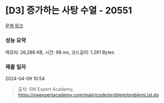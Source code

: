 # [D3] 증가하는 사탕 수열 - 20551 

[문제 링크](https://swexpertacademy.com/main/code/problem/problemDetail.do?contestProbId=AY4XhKTKU0IDFARM) 

### 성능 요약

메모리: 26,288 KB, 시간: 98 ms, 코드길이: 1,261 Bytes

### 제출 일자

2024-04-09 10:54



> 출처: SW Expert Academy, https://swexpertacademy.com/main/code/problem/problemList.do